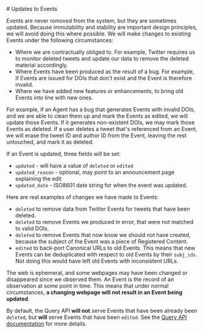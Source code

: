 # Updates to Events

Events are never *removed* from the system, but they are sometimes updated. Because immutability and stability are important design principles, we will avoid doing this where possible. We will make changes to existing Events under the following circumstances:

 - Where we are contractually obliged to. For example, Twitter requires us to monitor deleted tweets and update our data to remove the deleted material accordingly.
 - Where Events have been produced as the result of a bug. For example, if Events are issued for DOIs that don't exist and the Event is therefore invalid.
 - Where we have added new features or enhancements, to bring old Events into line with new ones.

For example, if an Agent has a bug that generates Events with invalid DOIs, and we are able to clean them up and mark the Events as edited, we will update those Events. If it generates non-existent DOIs, we may mark those Events as deleted. If a user deletes a tweet that's referenced from an Event, we will erase the tweet ID and author ID from the Event, leaving the rest untouched, and mark it as deleted.

If an Event is updated, three fields will be set:

 - `updated` - will have a value of `deleted` or `edited`
 - `updated_reason` - optional, may point to an announcement page explaining the edit
 - `updated_date` - ISO8601 date string for when the event was updated.
 
Here are real examples of changes we have made to Events:

 - `deleted` to remove data from Twitter Events for tweets that have been deleted.
 - `deleted` to remove Events we produced in error, that were not matched to valid DOIs.
 - `deleted` to remove Events that now know we should not have created, because the subject of the Event was a piece of Registered Content.
 - `edited` to back-port Canonical URLs to old Events. This means that new Events can be deduplicated with respect to old Events by their `subj_ids`. Not doing this would have left old Events with inconsistent URLs.

The web is ephemeral, and some webpages may have been changed or disappeared since we observed them. An Event is the record of an observation at some point in time. This means that under normal circumstances, **a changing webpage will not result in an Event being updated**.

By default, the Query API **will not** serve Events that have been already been `deleted`, but **will** serve Events that have been `edited`. See the [Query API documentation](/service/query-api) for more details.
